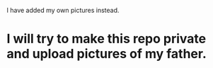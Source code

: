 I have added my own pictures instead.
# I will try to make this repo private and upload pictures of my father.

